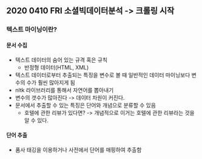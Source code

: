 ## 2020 0410 FRI 소셜빅데이터분석 -> 크롤링 시작
### 텍스트 마이닝이란?

#### 문서 수집
* 텍스트 데이터의 숨어 있는 규격 혹은 규칙
   * 반정형 데이터(HTML, XML)
* 텍스트 데이터로부터 추출되는 특징을 변수로 볼 때 일반적인 데이터 마이닝보다 변수의 수가 훨씬 많아지게 됨
* nltk 라이브러리를 통해서 자연어를 뽑아내기
* 변수의 갯수가 많아진다 -> 데이터 차원이 커진다. 
* 문서에서 추출할 수 있는 특징은 단어와 개념으로 분류할 수 있음
   * 호텔에 관한 리뷰가 있다면? -> 개념적으로 이거는 호텔에 관한 리뷰라는  것을 알 수 있다.


#### 단어 추출
* 품사 태깅을 이용하거나 사전에서 단어를 매핑하여 추출함

